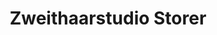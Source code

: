 ---
title: "Zweithaarstudio Storer"
url: /radolfzell-am-bodensee/zweithaarstudio-storer/
shop: Allgemein
---